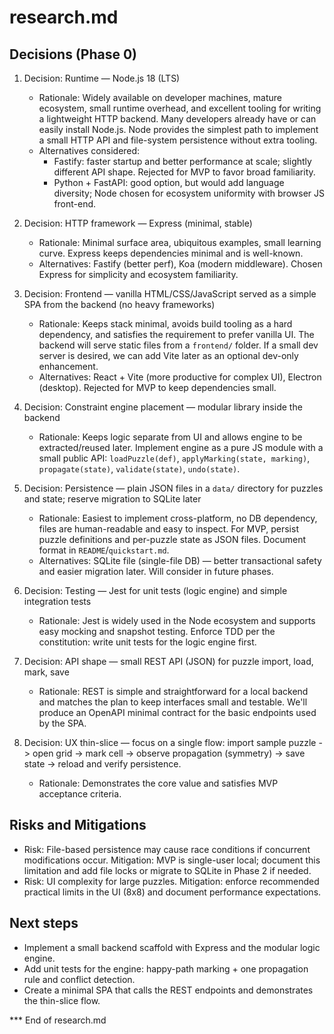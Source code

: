 # research.md

## Decisions (Phase 0)

1. Decision: Runtime — Node.js 18 (LTS)
   - Rationale: Widely available on developer machines, mature ecosystem, small runtime overhead, and excellent tooling for writing a lightweight HTTP backend. Many developers already have or can easily install Node.js. Node provides the simplest path to implement a small HTTP API and file-system persistence without extra tooling.
   - Alternatives considered:
     - Fastify: faster startup and better performance at scale; slightly different API shape. Rejected for MVP to favor broad familiarity.
     - Python + FastAPI: good option, but would add language diversity; Node chosen for ecosystem uniformity with browser JS front-end.

2. Decision: HTTP framework — Express (minimal, stable)
   - Rationale: Minimal surface area, ubiquitous examples, small learning curve. Express keeps dependencies minimal and is well-known.
   - Alternatives: Fastify (better perf), Koa (modern middleware). Chosen Express for simplicity and ecosystem familiarity.

3. Decision: Frontend — vanilla HTML/CSS/JavaScript served as a simple SPA from the backend (no heavy frameworks)
   - Rationale: Keeps stack minimal, avoids build tooling as a hard dependency, and satisfies the requirement to prefer vanilla UI. The backend will serve static files from a `frontend/` folder. If a small dev server is desired, we can add Vite later as an optional dev-only enhancement.
   - Alternatives: React + Vite (more productive for complex UI), Electron (desktop). Rejected for MVP to keep dependencies small.

4. Decision: Constraint engine placement — modular library inside the backend
   - Rationale: Keeps logic separate from UI and allows engine to be extracted/reused later. Implement engine as a pure JS module with a small public API: `loadPuzzle(def)`, `applyMarking(state, marking)`, `propagate(state)`, `validate(state)`, `undo(state)`.

5. Decision: Persistence — plain JSON files in a `data/` directory for puzzles and state; reserve migration to SQLite later
   - Rationale: Easiest to implement cross-platform, no DB dependency, files are human-readable and easy to inspect. For MVP, persist puzzle definitions and per-puzzle state as JSON files. Document format in `README`/`quickstart.md`.
   - Alternatives: SQLite file (single-file DB) — better transactional safety and easier migration later. Will consider in future phases.

6. Decision: Testing — Jest for unit tests (logic engine) and simple integration tests
   - Rationale: Jest is widely used in the Node ecosystem and supports easy mocking and snapshot testing. Enforce TDD per the constitution: write unit tests for the logic engine first.

7. Decision: API shape — small REST API (JSON) for puzzle import, load, mark, save
   - Rationale: REST is simple and straightforward for a local backend and matches the plan to keep interfaces small and testable. We'll produce an OpenAPI minimal contract for the basic endpoints used by the SPA.

8. Decision: UX thin-slice — focus on a single flow: import sample puzzle -> open grid -> mark cell -> observe propagation (symmetry) -> save state -> reload and verify persistence.
   - Rationale: Demonstrates the core value and satisfies MVP acceptance criteria.

## Risks and Mitigations

- Risk: File-based persistence may cause race conditions if concurrent modifications occur. Mitigation: MVP is single-user local; document this limitation and add file locks or migrate to SQLite in Phase 2 if needed.
- Risk: UI complexity for large puzzles. Mitigation: enforce recommended practical limits in the UI (8x8) and document performance expectations.

## Next steps

- Implement a small backend scaffold with Express and the modular logic engine.
- Add unit tests for the engine: happy-path marking + one propagation rule and conflict detection.
- Create a minimal SPA that calls the REST endpoints and demonstrates the thin-slice flow.


*** End of research.md
